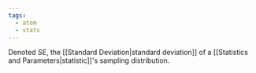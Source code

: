 ```yaml
---
tags:
  - atom
  - stats
---
```

Denoted $SE$, the [[Standard Deviation|standard deviation]] of a [[Statistics and Parameters|statistic]]'s sampling distribution.